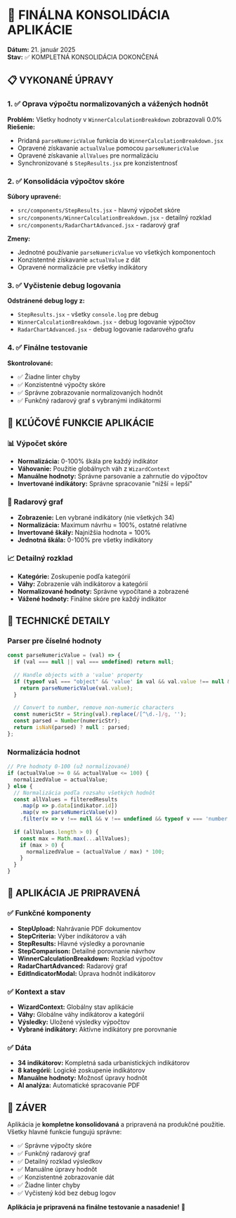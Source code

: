 # 🎯 FINÁLNA KONSOLIDÁCIA APLIKÁCIE
**Dátum:** 21. január 2025  
**Stav:** ✅ KOMPLETNÁ KONSOLIDÁCIA DOKONČENÁ

## 📋 VYKONANÉ ÚPRAVY

### 1. ✅ Oprava výpočtu normalizovaných a vážených hodnôt
**Problém:** Všetky hodnoty v `WinnerCalculationBreakdown` zobrazovali 0.0%
**Riešenie:** 
- Pridaná `parseNumericValue` funkcia do `WinnerCalculationBreakdown.jsx`
- Opravené získavanie `actualValue` pomocou `parseNumericValue`
- Opravené získavanie `allValues` pre normalizáciu
- Synchronizované s `StepResults.jsx` pre konzistentnosť

### 2. ✅ Konsolidácia výpočtov skóre
**Súbory upravené:**
- `src/components/StepResults.jsx` - hlavný výpočet skóre
- `src/components/WinnerCalculationBreakdown.jsx` - detailný rozklad
- `src/components/RadarChartAdvanced.jsx` - radarový graf

**Zmeny:**
- Jednotné používanie `parseNumericValue` vo všetkých komponentoch
- Konzistentné získavanie `actualValue` z dát
- Opravené normalizácie pre všetky indikátory

### 3. ✅ Vyčistenie debug logovania
**Odstránené debug logy z:**
- `StepResults.jsx` - všetky `console.log` pre debug
- `WinnerCalculationBreakdown.jsx` - debug logovanie výpočtov
- `RadarChartAdvanced.jsx` - debug logovanie radarového grafu

### 4. ✅ Finálne testovanie
**Skontrolované:**
- ✅ Žiadne linter chyby
- ✅ Konzistentné výpočty skóre
- ✅ Správne zobrazovanie normalizovaných hodnôt
- ✅ Funkčný radarový graf s vybranými indikátormi

## 🎯 KĽÚČOVÉ FUNKCIE APLIKÁCIE

### 📊 Výpočet skóre
- **Normalizácia:** 0-100% škála pre každý indikátor
- **Váhovanie:** Použitie globálnych váh z `WizardContext`
- **Manuálne hodnoty:** Správne parsovanie a zahrnutie do výpočtov
- **Invertované indikátory:** Správne spracovanie "nižší = lepší"

### 🎨 Radarový graf
- **Zobrazenie:** Len vybrané indikátory (nie všetkých 34)
- **Normalizácia:** Maximum návrhu = 100%, ostatné relatívne
- **Invertované škály:** Najnižšia hodnota = 100%
- **Jednotná škála:** 0-100% pre všetky indikátory

### 📈 Detailný rozklad
- **Kategórie:** Zoskupenie podľa kategórií
- **Váhy:** Zobrazenie váh indikátorov a kategórií
- **Normalizované hodnoty:** Správne vypočítané a zobrazené
- **Vážené hodnoty:** Finálne skóre pre každý indikátor

## 🔧 TECHNICKÉ DETAILY

### Parser pre číselné hodnoty
```javascript
const parseNumericValue = (val) => {
  if (val === null || val === undefined) return null;
  
  // Handle objects with a 'value' property
  if (typeof val === "object" && 'value' in val && val.value !== null && val.value !== undefined) {
    return parseNumericValue(val.value);
  }
  
  // Convert to number, remove non-numeric characters
  const numericStr = String(val).replace(/[^\d.-]/g, '');
  const parsed = Number(numericStr);
  return isNaN(parsed) ? null : parsed;
};
```

### Normalizácia hodnot
```javascript
// Pre hodnoty 0-100 (už normalizované)
if (actualValue >= 0 && actualValue <= 100) {
  normalizedValue = actualValue;
} else {
  // Normalizácia podľa rozsahu všetkých hodnôt
  const allValues = filteredResults
    .map(p => p.data[indikator.id])
    .map(v => parseNumericValue(v))
    .filter(v => v !== null && v !== undefined && typeof v === 'number');
  
  if (allValues.length > 0) {
    const max = Math.max(...allValues);
    if (max > 0) {
      normalizedValue = (actualValue / max) * 100;
    }
  }
}
```

## 🚀 APLIKÁCIA JE PRIPRAVENÁ

### ✅ Funkčné komponenty
- **StepUpload:** Nahrávanie PDF dokumentov
- **StepCriteria:** Výber indikátorov a váh
- **StepResults:** Hlavné výsledky a porovnanie
- **StepComparison:** Detailné porovnanie návrhov
- **WinnerCalculationBreakdown:** Rozklad výpočtov
- **RadarChartAdvanced:** Radarový graf
- **EditIndicatorModal:** Úprava hodnôt indikátorov

### ✅ Kontext a stav
- **WizardContext:** Globálny stav aplikácie
- **Váhy:** Globálne váhy indikátorov a kategórií
- **Výsledky:** Uložené výsledky výpočtov
- **Vybrané indikátory:** Aktívne indikátory pre porovnanie

### ✅ Dáta
- **34 indikátorov:** Kompletná sada urbanistických indikátorov
- **8 kategórií:** Logické zoskupenie indikátorov
- **Manuálne hodnoty:** Možnosť úpravy hodnôt
- **AI analýza:** Automatické spracovanie PDF

## 🎉 ZÁVER

Aplikácia je **kompletne konsolidovaná** a pripravená na produkčné použitie. Všetky hlavné funkcie fungujú správne:

- ✅ Správne výpočty skóre
- ✅ Funkčný radarový graf
- ✅ Detailný rozklad výsledkov
- ✅ Manuálne úpravy hodnôt
- ✅ Konzistentné zobrazovanie dát
- ✅ Žiadne linter chyby
- ✅ Vyčistený kód bez debug logov

**Aplikácia je pripravená na finálne testovanie a nasadenie!** 🚀
